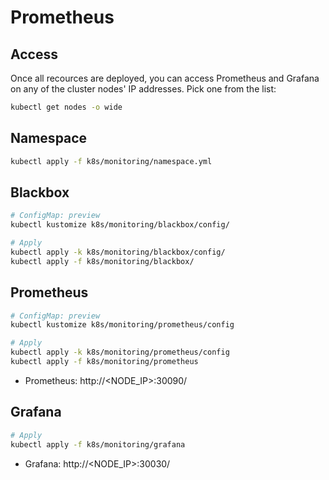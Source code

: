 # Prometheus

## Access

Once all recources are deployed, you can access Prometheus and Grafana on any of the cluster nodes' IP addresses. Pick one from the list:

```bash
kubectl get nodes -o wide
```

## Namespace

```bash
kubectl apply -f k8s/monitoring/namespace.yml
```

## Blackbox

```bash
# ConfigMap: preview
kubectl kustomize k8s/monitoring/blackbox/config/

# Apply
kubectl apply -k k8s/monitoring/blackbox/config/
kubectl apply -f k8s/monitoring/blackbox/
```

## Prometheus

```bash
# ConfigMap: preview
kubectl kustomize k8s/monitoring/prometheus/config

# Apply
kubectl apply -k k8s/monitoring/prometheus/config
kubectl apply -f k8s/monitoring/prometheus
```

* Prometheus: http://<NODE_IP>:30090/

## Grafana

```bash
# Apply
kubectl apply -f k8s/monitoring/grafana
```

* Grafana: http://<NODE_IP>:30030/
